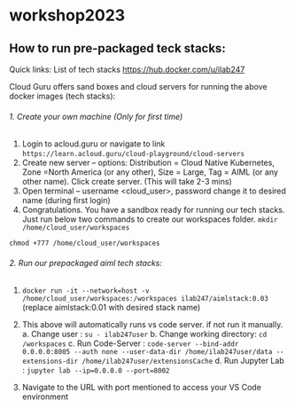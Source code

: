 # workshop2023

## How to run pre-packaged teck stacks:
Quick links: List of tech stacks https://hub.docker.com/u/ilab247 

Cloud Guru offers sand boxes and cloud servers for running the above docker images (tech stacks):

###### 1.	Create your own machine (Only for first time)

1. Login to acloud.guru or navigate to link ```https://learn.acloud.guru/cloud-playground/cloud-servers```
2. Create new server – options: Distribution = Cloud Native Kubernetes, Zone =North America (or any other), Size = Large, Tag = AIML (or any other name).  Click create server.  (This will take 2-3 mins)
3. Open terminal – username <cloud_user>, password <listed in the page>  change it to desired name (during first login)
4. Congratulations.  You have a sandbox ready for running our tech stacks.
  Just run below two commands to create our workspaces folder.
  ```mkdir /home/cloud_user/workspaces```
	
  ```chmod +777 /home/cloud_user/workspaces```

###### 2.	Run our prepackaged aiml tech stacks:

1. ```docker run -it --network=host -v /home/cloud_user/workspaces:/workspaces ilab247/aimlstack:0.03``` (replace aimlstack:0.01 with desired stack name)
	
2. This above will automatically runs vs code server. if not run it manually.
	a. Change user :  ```su - ilab247user```
	b. Change working directory: ```cd /workspaces```
	c. Run Code-Server : ```code-server --bind-addr 0.0.0.0:8005 --auth none --user-data-dir /home/ilab247user/data --extensions-dir /home/ilab247user/extensionsCache```
	d. Run Jupyter Lab : ```jupyter lab --ip=0.0.0.0 --port=8002```
	
3. Navigate to the URL with port mentioned to access your VS Code environment

